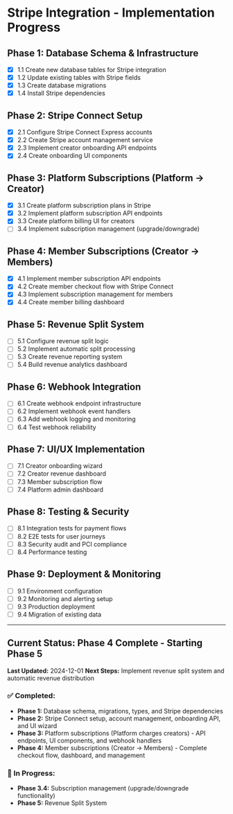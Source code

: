 # Stripe Integration - Implementation Progress

## Phase 1: Database Schema & Infrastructure
- [x] 1.1 Create new database tables for Stripe integration
- [x] 1.2 Update existing tables with Stripe fields
- [x] 1.3 Create database migrations
- [x] 1.4 Install Stripe dependencies

## Phase 2: Stripe Connect Setup
- [x] 2.1 Configure Stripe Connect Express accounts
- [x] 2.2 Create Stripe account management service
- [x] 2.3 Implement creator onboarding API endpoints
- [x] 2.4 Create onboarding UI components

## Phase 3: Platform Subscriptions (Platform → Creator)
- [x] 3.1 Create platform subscription plans in Stripe
- [x] 3.2 Implement platform subscription API endpoints
- [x] 3.3 Create platform billing UI for creators
- [ ] 3.4 Implement subscription management (upgrade/downgrade)

## Phase 4: Member Subscriptions (Creator → Members)
- [x] 4.1 Implement member subscription API endpoints
- [x] 4.2 Create member checkout flow with Stripe Connect
- [x] 4.3 Implement subscription management for members
- [x] 4.4 Create member billing dashboard

## Phase 5: Revenue Split System
- [ ] 5.1 Configure revenue split logic
- [ ] 5.2 Implement automatic split processing
- [ ] 5.3 Create revenue reporting system
- [ ] 5.4 Build revenue analytics dashboard

## Phase 6: Webhook Integration
- [ ] 6.1 Create webhook endpoint infrastructure
- [ ] 6.2 Implement webhook event handlers
- [ ] 6.3 Add webhook logging and monitoring
- [ ] 6.4 Test webhook reliability

## Phase 7: UI/UX Implementation
- [ ] 7.1 Creator onboarding wizard
- [ ] 7.2 Creator revenue dashboard
- [ ] 7.3 Member subscription flow
- [ ] 7.4 Platform admin dashboard

## Phase 8: Testing & Security
- [ ] 8.1 Integration tests for payment flows
- [ ] 8.2 E2E tests for user journeys
- [ ] 8.3 Security audit and PCI compliance
- [ ] 8.4 Performance testing

## Phase 9: Deployment & Monitoring
- [ ] 9.1 Environment configuration
- [ ] 9.2 Monitoring and alerting setup
- [ ] 9.3 Production deployment
- [ ] 9.4 Migration of existing data

---

## Current Status: Phase 4 Complete - Starting Phase 5
**Last Updated:** 2024-12-01
**Next Steps:** Implement revenue split system and automatic revenue distribution

### ✅ Completed:
- **Phase 1:** Database schema, migrations, types, and Stripe dependencies
- **Phase 2:** Stripe Connect setup, account management, onboarding API, and UI wizard
- **Phase 3:** Platform subscriptions (Platform charges creators) - API endpoints, UI components, and webhook handlers
- **Phase 4:** Member subscriptions (Creator → Members) - Complete checkout flow, dashboard, and management

### 🚧 In Progress:
- **Phase 3.4:** Subscription management (upgrade/downgrade functionality)
- **Phase 5:** Revenue Split System 